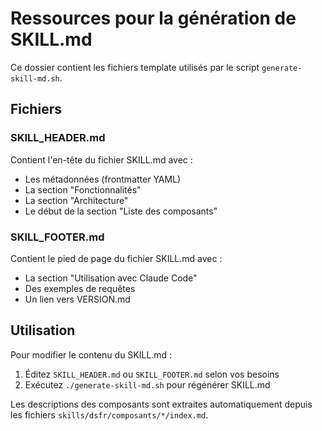 # Ressources pour la génération de SKILL.md

Ce dossier contient les fichiers template utilisés par le script `generate-skill-md.sh`.

## Fichiers

### SKILL_HEADER.md
Contient l'en-tête du fichier SKILL.md avec :
- Les métadonnées (frontmatter YAML)
- La section "Fonctionnalités"
- La section "Architecture"
- Le début de la section "Liste des composants"

### SKILL_FOOTER.md
Contient le pied de page du fichier SKILL.md avec :
- La section "Utilisation avec Claude Code"
- Des exemples de requêtes
- Un lien vers VERSION.md

## Utilisation

Pour modifier le contenu du SKILL.md :
1. Éditez `SKILL_HEADER.md` ou `SKILL_FOOTER.md` selon vos besoins
2. Exécutez `./generate-skill-md.sh` pour régénérer SKILL.md

Les descriptions des composants sont extraites automatiquement depuis les fichiers `skills/dsfr/composants/*/index.md`.
